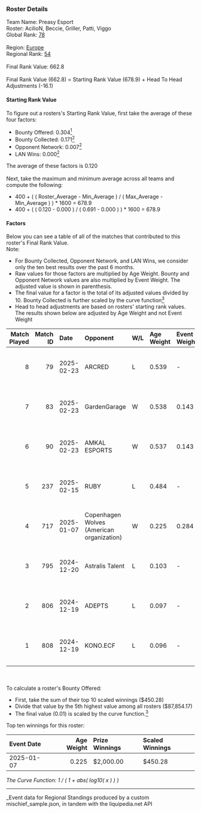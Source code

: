 ### Roster Details<br />
Team Name: Preasy Esport<br />
Roster: AcilioN, Beccie, Griller, Patti, Viggo<br />
Global Rank: [78](../../standings_global_2025_06_02.md)<br />
<br />
Region: [Europe]( ../../standings_europe_2025_06_02.md)<br />
Regional Rank: [54]( ../../standings_europe_2025_06_02.md)<br />
<br />
Final Rank Value:  662.8<br />
<br />
Final Rank Value (662.8) = Starting Rank Value (678.9) + Head To Head Adjustments (-16.1)<br />

#### Starting Rank Value<br />
To figure out a rosters's Starting Rank Value, first take the average of these four factors:<br />
- Bounty Offered: 0.304[<sup>1</sup>](#table2)
- Bounty Collected: 0.171[<sup>2</sup>](#table1)
- Opponent Network: 0.007[<sup>2</sup>](#table1)
- LAN Wins: 0.000[<sup>2</sup>](#table1)

The average of these factors is 0.120<br />
<br />
Next, take the maximum and minimum average across all teams and compute the following:<br />
- 400 + ( ( Roster_Average - Min_Average ) / ( Max_Average - Min_Average ) ) * 1600 = 678.9
- 400 + ( ( 0.120 - 0.000 ) / ( 0.691 - 0.000 ) ) * 1600 = 678.9


#### Factors<br />
Below you can see a table of all of the matches that contributed to this roster's Final Rank Value.<br />
Note:<br />

- For Bounty Collected, Opponent Network, and LAN Wins, we consider only the ten best results over the past 6 months.
- Raw values for those factors are multiplied by Age Weight. Bounty and Opponent Network values are also multiplied by Event Weight. The adjusted value is shown in parenthesis.
- The final value for a factor is the total of its adjusted values divided by 10. Bounty Collected is further scaled by the curve function[<sup>3</sup>](#curveFunction)
- Head to head adjustments are based on rosters' starting rank values. The results shown below are adjusted by Age Weight and not Event Weight
<span id="table1"></span><br />


| Match Played | Match ID | Date       | Opponent                                  | W/L | Age Weight | Event Weight | Bounty Collected | Opponent Network | LAN Wins  | H2H Adj. | Roster                                 |
| -: | -: | :- | :- | :- | :- | :- | :- | :- | :- | -: | :- |
|            8 |       79 | 2025-02-23 | ARCRED                                    | L   | 0.539      | -            | -                | -                | -         |   -11.49 | AcilioN, Beccie, Griller, Patti, Viggo |
|            7 |       83 | 2025-02-23 | GardenGarage                              | W   | 0.538      | 0.143        | 0.000 (0.000)    | 0.098 (0.008)    | 0 (0.000) |     3.14 | AcilioN, Beccie, Griller, Patti, Viggo |
|            6 |       90 | 2025-02-23 | AMKAL ESPORTS                             | W   | 0.537      | 0.143        | 0.000 (0.000)    | 0.213 (0.016)    | 0 (0.000) |     5.18 | AcilioN, Beccie, Griller, Patti, Viggo |
|            5 |      237 | 2025-02-15 | RUBY                                      | L   | 0.484      | -            | -                | -                | -         |   -10.91 | AcilioN, Beccie, Griller, Patti, Viggo |
|            4 |      717 | 2025-01-07 | Copenhagen Wolves (American organization) | W   | 0.225      | 0.284        | 0.002 (0.000)    | 0.657 (0.042)    | 0 (0.000) |     3.86 | AcilioN, Beccie, Griller, Patti, Viggo |
|            3 |      795 | 2024-12-20 | Astralis Talent                           | L   | 0.103      | -            | -                | -                | -         |    -2.30 | AcilioN, Beccie, Equip, Griller, Viggo |
|            2 |      806 | 2024-12-19 | ADEPTS                                    | L   | 0.097      | -            | -                | -                | -         |    -2.22 | AcilioN, Beccie, Equip, Griller, Viggo |
|            1 |      808 | 2024-12-19 | KONO.ECF                                  | L   | 0.096      | -            | -                | -                | -         |    -1.37 | AcilioN, Beccie, Equip, Griller, Viggo |

<br />
<span id="table2"></span><br />
To calculate a roster's Bounty Offered:<br />

- First, take the sum of their top 10 scaled winnings ($450.28)
- Divide that value by the 5th highest value among all rosters ($87,854.17)
- The final value (0.01) is scaled by the curve function.[<sup>3</sup>](#curveFunction)

Top ten winnings for this roster:<br />

| Event Date | Age Weight | Prize Winnings | Scaled Winnings |
| :- | -: | :- | :- |
| 2025-01-07 |      0.225 | $2,000.00      | $450.28         |


<span id="curveFunction"></span>_The Curve Function: 1 / ( 1 + abs( log10( x ) ) )_<br />

---
_Event data for Regional Standings produced by a custom mischief_sample.json, in tandem with the liquipedia.net API<br />
